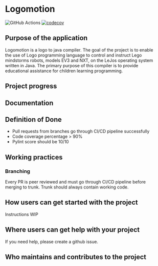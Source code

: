 # Logomotion

![GitHub Actions](https://github.com/logo-to-lego/logomotion/actions/workflows/main.yml/badge.svg)
[![codecov](https://codecov.io/gh/logo-to-lego/logomotion/branch/main/graph/badge.svg?token=UTNJ6PS64G)](https://codecov.io/gh/logo-to-lego/logomotion)

## Purpose of the application
Logomotion is a logo to java compiler. The goal of the project is to enable the use of Logo programming language to control and instruct Lego mindstorms robots, models EV3 and NXT, on the LeJos operating system written in Java. The primary purpose of this compiler is to provide educational assistance for children learning programming.

## Project progress

## Documentation

## Definition of Done

* Pull requests from branches go through CI/CD pipeline successfully
* Code coverage percentage > 90%
* Pylint score should be 10/10


## Working practices

### Branching

Every PR is peer reviewed and must go through CI/CD pipeline before merging to trunk. Trunk should always contain working code.

## How users can get started with the project

Instructions WIP

## Where users can get help with your project
If you need help, please create a github issue.

## Who maintains and contributes to the project
